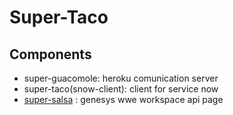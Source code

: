 # Super-Taco
## Components
- super-guacomole: heroku comunication server
- super-taco(snow-client): client for service now
- [super-salsa](https://github.com/maryamkaka/super-salsa)
: genesys wwe workspace api page

